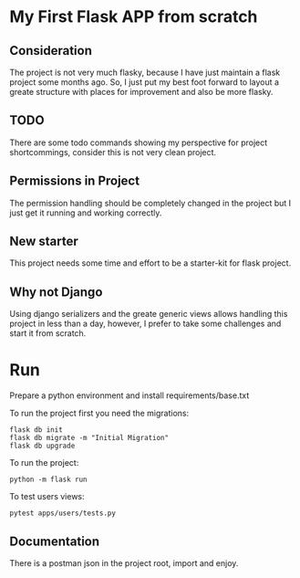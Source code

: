 # My First Flask APP from scratch 

## Consideration 

The project is not very much flasky, because I have just maintain a flask project some months ago. So, I just put my best foot forward to layout a greate structure with places for improvement and also be more flasky. 

## TODO
There are some todo commands showing my perspective for project shortcommings, consider this is not very clean project.

## Permissions in Project 

The permission handling should be completely changed in the project but I just get it running and working correctly. 


## New starter 

This project needs some time and effort to be a starter-kit for flask project. 

## Why not Django 

Using django serializers and the greate generic views allows handling this project in less than a day, however, I prefer to take some challenges and start it from scratch. 

# Run 
 Prepare a python environment and install requirements/base.txt
 
 To run the project first you need the migrations:
 ```
 flask db init 
 flask db migrate -m "Initial Migration"
 flask db upgrade 
 ```
 To run the project:
 ```
 python -m flask run 
 ```
 
To test users views:
```
pytest apps/users/tests.py
```

## Documentation 
There is a postman json in the project root, import and enjoy.